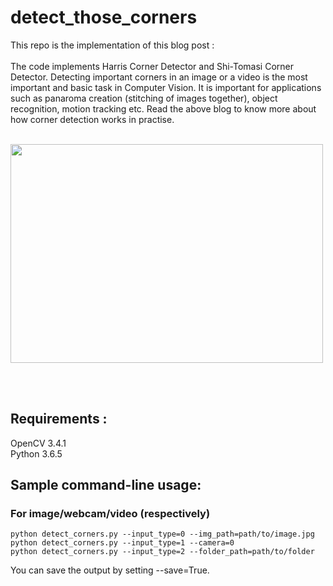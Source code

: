 # detect_those_corners

This repo is the implementation of this blog post : 
<br/><br/>
The code implements Harris Corner Detector and Shi-Tomasi Corner Detector. Detecting important corners in an image or a video is the most important and basic task in Computer Vision. It is important for applications such as panaroma creation (stitching of images together), object recognition, motion tracking etc. Read the above blog to know more about how corner detection works in practise.

<br/>

<img src="https://github.com/nishagandhi/detect_those_corners/raw/master/output/sample_output.gif" width="500" height="350" />

<br/><br/>

## Requirements : 
OpenCV 3.4.1 <br/>
Python 3.6.5


## Sample command-line usage:

### For image/webcam/video (respectively)
```
python detect_corners.py --input_type=0 --img_path=path/to/image.jpg
python detect_corners.py --input_type=1 --camera=0
python detect_corners.py --input_type=2 --folder_path=path/to/folder
```
You can save the output by setting --save=True.
